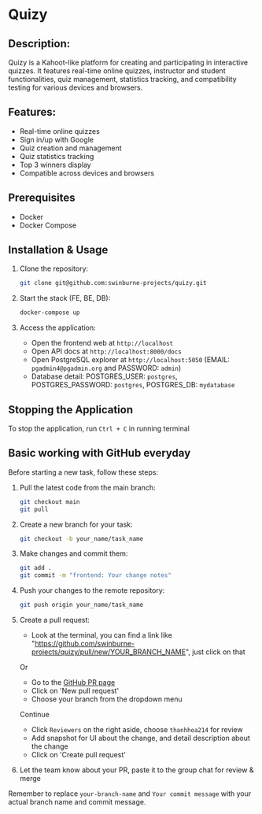 # Quizy

## Description:

Quizy is a Kahoot-like platform for creating and participating in interactive quizzes. It features real-time online quizzes, instructor and student functionalities, quiz management, statistics tracking, and compatibility testing for various devices and browsers.

## Features:

- Real-time online quizzes
- Sign in/up with Google
- Quiz creation and management
- Quiz statistics tracking
- Top 3 winners display
- Compatible across devices and browsers

## Prerequisites

- Docker
- Docker Compose

## Installation & Usage

1. Clone the repository:

   ```bash
   git clone git@github.com:swinburne-projects/quizy.git
   ```

2. Start the stack (FE, BE, DB):

   ```bash
   docker-compose up
   ```

3. Access the application:
   - Open the frontend web at `http://localhost`
   - Open API docs at `http://localhost:8000/docs`
   - Open PostgreSQL explorer at `http://localhost:5050` (EMAIL: `pgadmin4@pgadmin.org` and PASSWORD: `admin`)
   - Database detail: POSTGRES_USER: `postgres`, POSTGRES_PASSWORD: `postgres`, POSTGRES_DB: `mydatabase`

## Stopping the Application

To stop the application, run `Ctrl + C` in running terminal

## Basic working with GitHub everyday
Before starting a new task, follow these steps:

1. Pull the latest code from the main branch:

   ```bash
   git checkout main
   git pull
   ```

2. Create a new branch for your task:

   ```bash
   git checkout -b your_name/task_name
   ```

3. Make changes and commit them:

   ```bash
   git add .
   git commit -m "frontend: Your change notes"
   ```

4. Push your changes to the remote repository:

   ```bash
   git push origin your_name/task_name
   ```

5. Create a pull request:
   - Look at the terminal, you can find a link like "https://github.com/swinburne-projects/quizy/pull/new/YOUR_BRANCH_NAME", just click on that
   
   Or

   - Go to the [GitHub PR page](https://github.com/swinburne-projects/quizy/pulls)
   - Click on 'New pull request'
   - Choose your branch from the dropdown menu

   Continue

   - Click `Reviewers` on the right aside, choose `thanhhoa214` for review
   - Add snapshot for UI about the change, and detail description about the change
   - Click on 'Create pull request'

6. Let the team know about your PR, paste it to the group chat for review & merge

Remember to replace `your-branch-name` and `Your commit message` with your actual branch name and commit message.
